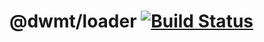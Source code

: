 # @dwmt/loader [![Build Status](https://travis-ci.org/dwmt/loader.svg?branch=master)](https://travis-ci.org/dwmt/loader)